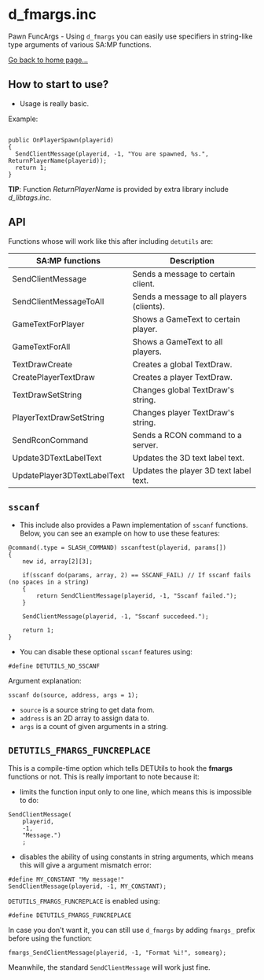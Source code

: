 # d_fmargs.inc

Pawn FuncArgs - Using `d_fmargs` you can easily use specifiers in string-like type arguments of various SA:MP functions.

[Go back to home page...](README.md)

## How to start to use?

- Usage is really basic.

Example:

```pawn

public OnPlayerSpawn(playerid)
{
  SendClientMessage(playerid, -1, "You are spawned, %s.", ReturnPlayerName(playerid));
  return 1;
}
```
**TIP**: Function *ReturnPlayerName* is provided by extra library include *d_libtags.inc*.

## API

Functions whose will work like this after including `detutils` are:

| SA:MP functions      | Description                                                                                |
| -------------------- | ------------------------------------------------------------------------------------------ |
SendClientMessage      | Sends a message to certain client. |
SendClientMessageToAll | Sends a message to all players (clients). | 
GameTextForPlayer      | Shows a GameText to certain player. |
GameTextForAll         | Shows a GameText to all players. |
TextDrawCreate         | Creates a global TextDraw. |
CreatePlayerTextDraw   | Creates a player TextDraw. |
TextDrawSetString      | Changes global TextDraw's string. |
PlayerTextDrawSetString| Changes player TextDraw's string. |
SendRconCommand        | Sends a RCON command to a server. |
Update3DTextLabelText  | Updates the 3D text label text.   |
UpdatePlayer3DTextLabelText | Updates the player 3D text label text. |

## `sscanf`
- This include also provides a Pawn implementation of `sscanf` functions. Below, you can see an example on how to use these features:

```pawn
@command(.type = SLASH_COMMAND) sscanftest(playerid, params[])
{
	new id, array[2][3];
	
	if(sscanf do(params, array, 2) == SSCANF_FAIL) // If sscanf fails (no spaces in a string)
	{
		return SendClientMessage(playerid, -1, "Sscanf failed.");
	}

	SendClientMessage(playerid, -1, "Sscanf succedeed.");

	return 1;
}
```

- You can disable these optional `sscanf` features using:

```pawn
#define DETUTILS_NO_SSCANF
```
Argument explanation:
```pawn
sscanf do(source, address, args = 1);
```
- `source` is a source string to get data from.
- `address` is an 2D array to assign data to.
- `args` is a count of given arguments in a string.

## `DETUTILS_FMARGS_FUNCREPLACE`
This is a compile-time option which tells DETUtils to hook the **fmargs** functions or not. This is really important to note because it:
- limits the function input only to one line, which means this is impossible to do:

```pawn
SendClientMessage(
	playerid,
	-1,
	"Message.")
	;
```
- disables the ability of using constants in string arguments, which means this will give a argument mismatch error:

```pawn
#define MY_CONSTANT "My message!"
SendClientMessage(playerid, -1, MY_CONSTANT);
```
`DETUTILS_FMARGS_FUNCREPLACE` is enabled using:
```pawn
#define DETUTILS_FMARGS_FUNCREPLACE
```
In case you don't want it, you can still use `d_fmargs` by adding `fmargs_` prefix before using the function:
```pawn
fmargs_SendClientMessage(playerid, -1, "Format %i!", somearg);
```
Meanwhile, the standard `SendClientMessage` will work just fine.
